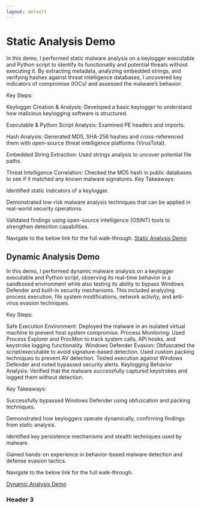 ```yaml
---
layout: default
---
```



# Static Analysis Demo

In this demo, I performed static malware analysis on a keylogger executable and Python script to identify its functionality and potential threats without executing it. By extracting metadata, analyzing embedded strings, and verifying hashes against threat intelligence databases, I uncovered key indicators of compromise (IOCs) and assessed the malware’s behavior.

Key Steps:

Keylogger Creation & Analysis: Developed a basic keylogger to understand how malicious keylogging software is structured.

Executable & Python Script Analysis: Examined PE headers and imports.

Hash Analysis: Generated MD5, SHA-256 hashes and cross-referenced them with open-source threat intelligence platforms (VirusTotal).

Embedded String Extraction: Used strings analysis to uncover potential file paths.

Threat Intelligence Correlation: Checked the MD5 hash in public databases to see if it matched any known malware signatures.
Key Takeaways:

Identified static indicators of a keylogger.

Demonstrated low-risk malware analysis techniques that can be applied in real-world security operations.

Validated findings using open-source intelligence (OSINT) tools to strengthen detection capabilities.

Navigate to the below link for the full walk-through.
[Static Analysis Demo](https://youtu.be/vjDuOHOMlJc?si=TqcFx6O982eB3LV_)

## Dynamic Analysis Demo

In this demo, I performed dynamic malware analysis on a keylogger executable and Python script, observing its real-time behavior in a sandboxed environment while also testing its ability to bypass Windows Defender and built-in security mechanisms. This included analyzing process execution, file system modifications, network activity, and anti-virus evasion techniques.

Key Steps:

Safe Execution Environment: Deployed the malware in an isolated virtual machine to prevent host system compromise.
Process Monitoring: Used Process Explorer and ProcMon to track system calls, API hooks, and keystroke logging functionality.
Windows Defender Evasion:
Obfuscated the script/executable to avoid signature-based detection.
Used custom packing techniques to prevent AV detection.
Tested execution against Windows Defender and noted bypassed security alerts.
Keylogging Behavior Analysis: Verified that the malware successfully captured keystrokes and logged them without detection.

Key Takeaways:

Successfully bypassed Windows Defender using obfuscation and packing techniques.

Demonstrated how keyloggers operate dynamically, confirming findings from static analysis.

Identified key persistence mechanisms and stealth techniques used by malware.

Gained hands-on experience in behavior-based malware detection and defense evasion tactics.

Navigate to the below link for the full walk-through.

[Dynamic Analysis Demo](https://youtu.be/RvHy83w9o5A?si=A4rtUoZElggDOkA1)
### Header 3



